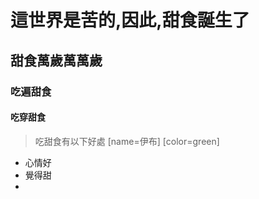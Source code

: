 # 這世界是苦的,因此,甜食誕生了

## 甜食萬歲萬萬歲
### 吃遍甜食
#### 吃穿甜食
> 吃甜食有以下好處 [name=伊布] [color=green] 
* 心情好
* 覺得甜
* 
